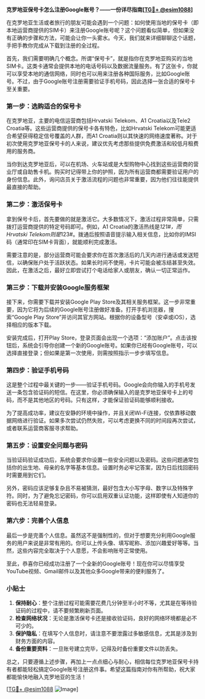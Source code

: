 **克罗地亚保号卡怎么注册Google账号？——一份详尽指南[[TG💪+ @esim1088](https://t.me/s/esim1088)]**

在克罗地亚生活或者旅行的朋友可能会遇到一个问题：如何使用当地的保号卡（即本地运营商提供的SIM卡）来注册Google账号呢？这个问题看似简单，但如果没有正确的步骤和方法，可能会让你一头雾水。今天，我们就来详细聊聊这个话题，手把手教你完成从下载到注册的全过程。

首先，我们需要明确几个概念。所谓“保号卡”，就是指你在克罗地亚购买的当地SIM卡。这类卡通常会提供本地的电话号码以及数据流量服务。有了这张卡，你就可以享受本地的通信网络，同时也可以用来注册各种国际服务，比如Google账号。不过，由于Google账号注册需要验证手机号码，因此选择一张合适的保号卡至关重要。

### 第一步：选购适合的保号卡

在克罗地亚，主要的电信运营商包括Hrvatski Telekom、A1 Croatia以及Tele2 Croatia等。这些运营商提供的保号卡各有特色，比如Hrvatski Telekom可能更适合希望获得稳定信号覆盖的人群，而A1 Croatia则以其快速的网络速度著称。对于初次使用克罗地亚保号卡的人来说，建议优先考虑那些提供免费激活和较低月租费用的服务商。

当你到达克罗地亚后，可以在机场、火车站或是大型购物中心找到这些运营商的营业厅或自助售卡机。购买时记得带上你的护照，因为所有运营商都需要验证用户的身份信息。此外，询问店员关于激活流程的问题也非常重要，因为他们往往能提供最直接的帮助。

### 第二步：激活保号卡

拿到保号卡后，首先要做的就是激活它。大多数情况下，激活过程非常简单，只需拨打运营商提供的特定号码即可。例如，A1 Croatia的激活热线是*121#，而Hrvatski Telekom则是*123#。拨通后按照语音提示输入相关信息，比如你的IMSI码（通常印在SIM卡背面），就能顺利完成激活。

需要注意的是，部分运营商可能会要求你在首次激活后的几天内进行通话或发送短信，以确保账户处于活跃状态。如果长时间不使用，卡片可能会被冻结甚至失效。因此，在激活之后，最好立即尝试打个电话给家人或朋友，确认一切正常运作。

### 第三步：下载并安装Google服务框架

接下来，你需要下载并安装Google Play Store及其相关服务框架。这一步非常重要，因为它将为后续的Google账号注册做好准备。打开手机浏览器，搜索“Google Play Store”并访问其官方网站。根据你的设备型号（安卓或iOS），选择相应的版本下载。

安装完成后，打开Play Store，登录页面会出现一个选项：“添加账户”。点击该按钮后，系统会引导你创建一个新的Google账号。如果你已经有Google账号，可以选择直接登录；但如果是第一次使用，则需按照指示一步步填写信息。

### 第四步：验证手机号码

这是整个过程中最关键的一步——验证手机号码。Google会向你输入的手机号发送一条包含验证码的短信。在这里，你必须确保输入的是克罗地亚保号卡上的号码，而不是其他地区的号码。只有这样，才能保证验证码能够顺利接收。

为了提高成功率，建议在安静的环境中操作，并且关闭Wi-Fi连接，仅依靠移动数据网络进行验证。如果多次尝试仍然失败，可以考虑更换不同的时间段再次尝试，或者联系运营商客服寻求帮助。

### 第五步：设置安全问题与密码

当验证码验证成功后，系统会要求你设置一些安全问题以及密码。这些问题通常包括你的出生地、母亲的名字等基本信息。设置时务必牢记答案，因为日后找回密码时需要用到它们。

另外，密码应该足够复杂且不易被猜测，最好包含大小写字母、数字以及特殊字符。同时，为了避免忘记密码，你可以启用双重认证功能，这样即使有人知道你的密码也无法轻易登录。

### 第六步：完善个人信息

最后一步是完善个人信息。虽然这不是强制性的，但对于想要充分利用Google服务的用户来说是非常有用的。你可以上传头像、填写昵称、添加兴趣爱好等等。当然，这些内容完全取决于个人意愿，不会影响账号正常使用。

至此，恭喜你已经成功注册了一个全新的Google账号！现在你可以尽情享受YouTube视频、Gmail邮件以及其他众多Google带来的便利服务了。

### 小贴士

1. **保持耐心**：整个注册过程可能需要花费几分钟至半小时不等，尤其是在等待验证码的过程中，请不要频繁刷新页面。
2. **检查网络状况**：无论是激活保号卡还是接收验证码，良好的网络环境都是必不可少的。
3. **保护隐私**：在填写个人信息时，请注意不要泄露过多敏感信息，尤其是涉及到财务方面的内容。
4. **备份重要资料**：一旦账号建立完毕，记得及时备份重要文件以防丢失。

总之，只要遵循上述步骤，再加上一点点细心与耐心，相信每位克罗地亚保号卡持有者都能轻松搞定Google账号注册这件事。希望这篇指南对你有所帮助，祝大家都能愉快地融入克罗地亚的生活！

[[TG💪+ @esim1088](https://t.me/s/esim1088) ![Image](https://i.postimg.cc/4NQfJmqS/Snipaste-2025-05-13-00-14-12.png)]